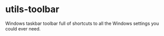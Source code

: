 # utils-toolbar
Windows taskbar toolbar full of shortcuts to all the Windows settings you could ever need.

